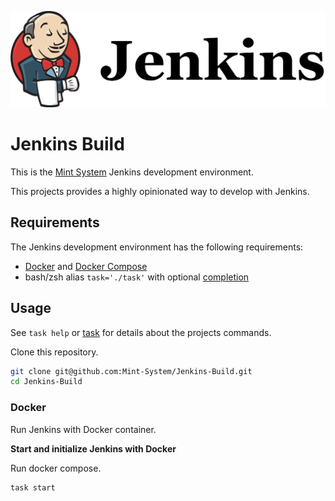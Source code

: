 ![](./logo.png)

Jenkins Build
=============

This is the [Mint System](https://www.mint-system.ch/) Jenkins development environment.

This projects provides a highly opinionated way to develop with Jenkins.

## Requirements

The Jenkins development environment has the following requirements:

* [Docker](https://docs.docker.com/engine/install/) and [Docker Compose](https://docs.docker.com/compose/)
* bash/zsh alias `task='./task'` with optional [completion](https://github.com/janikvonrotz/dotfiles/blob/master/oh-my-zsh-completions/_task)

## Usage

See `task help` or [task](./task.md) for details about the projects commands.

Clone this repository.

```bash
git clone git@github.com:Mint-System/Jenkins-Build.git
cd Jenkins-Build
```

### Docker

Run Jenkins with Docker container.

**Start and initialize Jenkins with Docker**

Run docker compose.

```bash
task start
```
